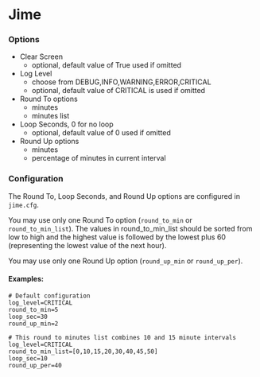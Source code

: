 # Jime
### Options
* Clear Screen
  * optional, default value of True used if omitted
* Log Level
  * choose from DEBUG,INFO,WARNING,ERROR,CRITICAL
  * optional, default value of CRITICAL is used if omitted
* Round To options
  * minutes
  * minutes list
* Loop Seconds, 0 for no loop
  * optional, default value of 0 used if omitted
* Round Up options
  * minutes
  * percentage of minutes in current interval

### Configuration
The Round To, Loop Seconds, and Round Up options are configured in `jime.cfg`.

You may use only one Round To option (`round_to_min` or `round_to_min_list`). The values in round_to_min_list should be sorted from low to high and the highest value is followed by the lowest plus 60 (representing the lowest value of the next hour). 

You may use only one Round Up option (`round_up_min` or `round_up_per`).

#### Examples:
```
# Default configuration
log_level=CRITICAL
round_to_min=5
loop_sec=30
round_up_min=2
```
```
# This round to minutes list combines 10 and 15 minute intervals
log_level=CRITICAL
round_to_min_list=[0,10,15,20,30,40,45,50]
loop_sec=10
round_up_per=40
```
